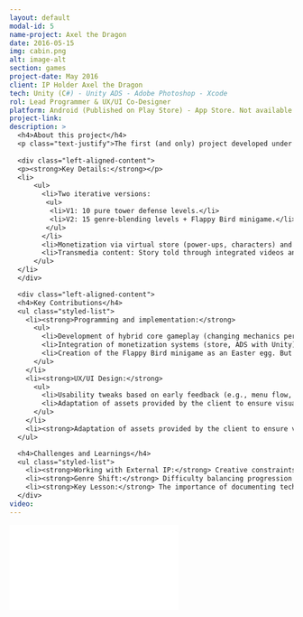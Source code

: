 ```yaml
---
layout: default
modal-id: 5
name-project: Axel the Dragon
date: 2016-05-15
img: cabin.png
alt: image-alt
section: games
project-date: May 2016
client: IP Holder Axel the Dragon
tech: Unity (C#) - Unity ADS - Adobe Photoshop - Xcode
rol: Lead Programmer & UX/UI Co-Designer
platform: Android (Published on Play Store) - App Store. Not available for now due to contract with the owner
project-link:
description: >
  <h4>About this project</h4>
  <p class="text-justify">The first (and only) project developed under the TrickShot label for an external IP (Axel the Dragon). The game combined tower defense (inspired by Plants vs. Zombies) and runner mechanics, adapting to the narrative of the dragon Axel.</p>
  
  <div class="left-aligned-content">
  <p><strong>Key Details:</strong></p>
  <li>
      <ul>
        <li>Two iterative versions:
         <ul>
          <li>V1: 10 pure tower defense levels.</li>
          <li>V2: 15 genre-blending levels + Flappy Bird minigame.</li>
         </ul>
        </li>
        <li>Monetization via virtual store (power-ups, characters) and interstitial advertising (optional videos).</li>
        <li>Transmedia content: Story told through integrated videos and digital comics.</li>
      </ul>
  </li>
  </div>

  <div class="left-aligned-content">
  <h4>Key Contributions</h4>
  <ul class="styled-list">
    <li><strong>Programming and implementation:</strong>
      <ul>
        <li>Development of hybrid core gameplay (changing mechanics per level).</li>
        <li>Integration of monetization systems (store, ADS with Unity).</li>
        <li>Creation of the Flappy Bird minigame as an Easter egg. But with the main character, Axel the dragon, included.</li>
      </ul>
    </li>
    <li><strong>UX/UI Design:</strong>
      <ul>
        <li>Usability tweaks based on early feedback (e.g., menu flow, clarity of power-ups).</li>
        <li>Adaptation of assets provided by the client to ensure visual consistency.</li>
      </ul>
    </li>
    <li><strong>Adaptation of assets provided by the client to ensure visual consistency.</li>
  </ul>

  <h4>Challenges and Learnings</h4>
  <ul class="styled-list">
    <li><strong>Working with External IP:</strong> Creative constraints when adapting pre-established designs and narratives.</li>
    <li><strong>Genre Shift:</strong> Difficulty balancing progression between tower defense and runner levels.</li>
    <li><strong>Key Lesson:</strong> The importance of documenting technical decisions in third-party projects (for future updates).</li>
  </div>
video:
---
```


<div class="embed-responsive" style="background: url('img/portfolio/{{ post.img }}') center/cover;">
  <iframe 
    src="{{ page.video }}" 
    frameborder="0"
    allow="accelerometer; autoplay; clipboard-write; encrypted-media; gyroscope; picture-in-picture" 
    allowfullscreen
    class="w-full h-full">
  </iframe>
</div>